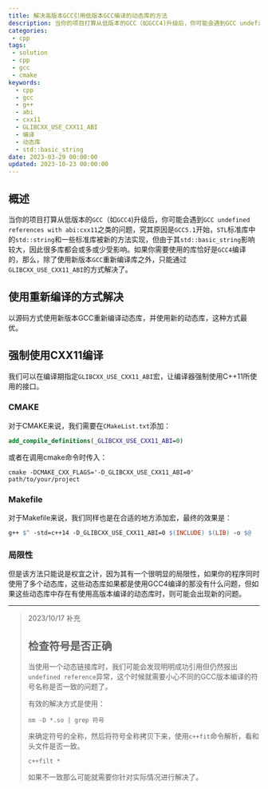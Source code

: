 ```yaml
---
title: 解决高版本GCC引用低版本GCC编译的动态库的方法
description: 当你的项目打算从低版本的GCC（如GCC4)升级后，你可能会遇到GCC undefined references with abi:cxx11之类的问题，究其原因是GCC5.1开始，STL标准库中的std::string和一些标准库被新的方法实现，但由于其std::basic_string影响较大，因此很多库都会或多或少受影响。如果你需要使用的库恰好是GCC4编译的，那么，除了使用新版本GCC重新编译库之外，只能通过GLIBCXX_USE_CXX11_ABI的方式解决了。
categories:
 - cpp
tags:
 - solution
 - cpp
 - gcc
 - cmake
keywords:
  - cpp
  - gcc
  - g++
  - abi
  - cxx11
  - GLIBCXX_USE_CXX11_ABI
  - 编译
  - 动态库
  - std::basic_string
date: 2023-03-29 00:00:00
updated: 2023-10-23 00:00:00
---
```


## 概述

当你的项目打算从低版本的`GCC`（如`GCC4`)升级后，你可能会遇到`GCC undefined references with abi:cxx11`之类的问题，究其原因是`GCC5.1`开始，`STL`标准库中的`std::string`和一些标准库被新的方法实现，但由于其`std::basic_string`影响较大，因此很多库都会或多或少受影响。如果你需要使用的库恰好是`GCC4`编译的，那么，除了使用新版本`GCC`重新编译库之外，只能通过`GLIBCXX_USE_CXX11_ABI`的方式解决了。

## 使用重新编译的方式解决

以源码方式使用新版本GCC重新编译动态库，并使用新的动态库，这种方式最优。

## 强制使用CXX11编译

我们可以在编译期指定`GLIBCXX_USE_CXX11_ABI`宏，让编译器强制使用C++11所使用的接口。

### CMAKE

对于CMAKE来说，我们需要在`CMakeList.txt`添加：

```cmake
add_compile_definitions(_GLIBCXX_USE_CXX11_ABI=0)
```

或者在调用cmake命令时传入：

```shell
cmake -DCMAKE_CXX_FLAGS='-D_GLIBCXX_USE_CXX11_ABI=0' path/to/your/project
```

### Makefile

对于Makefile来说，我们同样也是在合适的地方添加宏，最终的效果是：

```makefile
g++ $^ -std=c++14 -D_GLIBCXX_USE_CXX11_ABI=0 $(INCLUDE) $(LIB) -o $@
```

### 局限性

但是该方法只能说是权宜之计，因为其有一个很明显的局限性，如果你的程序同时使用了多个动态库，这些动态库如果都是使用GCC4编译的那没有什么问题，但如果这些动态库中存在有使用高版本编译的动态库时，则可能会出现新的问题。

-------------------------------------

> 2023/10/17 补充
>
> ## 检查符号是否正确
>
> 当使用一个动态链接库时，我们可能会发现明明成功引用但仍然报出`undefined reference`异常，这个时候就需要小心不同的GCC版本编译的符号名称是否一致的问题了。
>
> 有效的解决方式是使用：
>
> ```shell
> nm -D *.so | grep 符号
> ```
>
> 来确定符号的全称，然后将符号全称拷贝下来，使用`c++fit`命令解析，看和头文件是否一致。
>
> ```shell
> c++filt *
> ```
>
> 如果不一致那么可能就需要你针对实际情况进行解决了。
